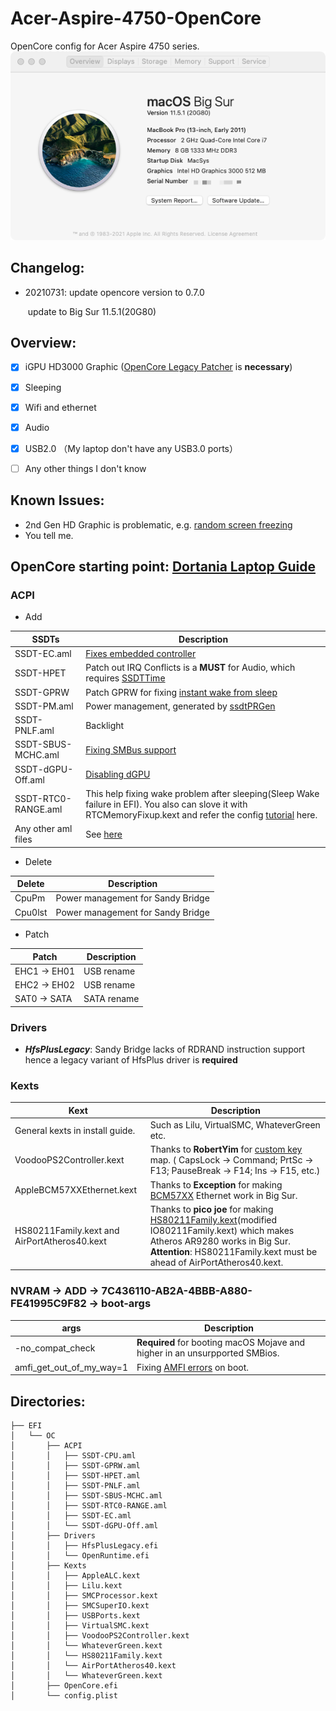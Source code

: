 # Acer-Aspire-4750-OpenCore
OpenCore config for Acer Aspire 4750 series.
![系统信息][screenshot]

## Changelog:
- 20210731: update opencore version to 0.7.0

  ​    				update to Big Sur 11.5.1(20G80)
## Overview:

- [x] iGPU HD3000 Graphic ([OpenCore Legacy Patcher][12] is **necessary**)

- [x] Sleeping

- [x] Wifi and ethernet

- [x] Audio

- [x] USB2.0 （My laptop don't have any USB3.0 ports）

- [ ] Any other things I don't know

  

## Known Issues:

- 2nd Gen HD Graphic is problematic, e.g. [random screen freezing][14]
- You tell me.

## OpenCore starting point: [Dortania Laptop Guide][7]

### ACPI

- Add

SSDTs | Description 
--- | --- 
SSDT-EC.aml | [Fixes embedded controller][11]
SSDT-HPET | Patch out IRQ Conflicts is a **MUST** for Audio, which requires [SSDTTime][2]
SSDT-GPRW | Patch GPRW for fixing [instant wake from sleep][5] 
SSDT-PM.aml | Power management, generated by [ssdtPRGen][6]
SSDT-PNLF.aml | Backlight
SSDT-SBUS-MCHC.aml | [Fixing SMBus support][4]
SSDT-dGPU-Off.aml | [Disabling dGPU][3]
SSDT-RTC0-RANGE.aml |This help fixing wake problem after sleeping(Sleep Wake failure in EFI). You also can slove it with RTCMemoryFixup.kext and refer the config [tutorial][9] here.
Any other aml files | See [here][15] 

- Delete

Delete | Description
--- | --- |
CpuPm | Power management for Sandy Bridge
Cpu0lst | Power management for Sandy Bridge

- Patch

Patch | Description
--- | --- |
EHC1 -> EH01 | USB rename
EHC2 -> EH02 | USB rename
SAT0 -> SATA | SATA rename

### Drivers
- ***HfsPlusLegacy***: Sandy Bridge lacks of RDRAND instruction support hence a legacy variant of HfsPlus driver is **required**

### Kexts

Kext | Description
--- | --- 
General kexts in install guide. | Such as Lilu, VirtualSMC, WhateverGreen etc. 
VoodooPS2Controller.kext | Thanks to **RobertYim** for [custom key][8] map. ( CapsLock -> Command; PrtSc -> F13; PauseBreak -> F14; Ins -> F15, etc.) 
AppleBCM57XXEthernet.kext | Thanks to **Exception** for making [BCM57XX][13] Ethernet work in Big Sur. 
HS80211Family.kext and AirPortAtheros40.kext | Thanks to **pico joe** for making [HS80211Family.kext][10](modified  IO80211Family.kext) which makes Atheros AR9280  works in Big Sur. **Attention**: HS80211Family.kext must be ahead of AirPortAtheros40.kext. 

### NVRAM -> ADD -> 7C436110-AB2A-4BBB-A880-FE41995C9F82 -> boot-args
args | Description
--- | --- 
-no_compat_check | **Required** for booting macOS Mojave and higher in an unsurpported SMBios. 
amfi_get_out_of_my_way=1 | Fixing [AMFI errors][1] on boot. 

## Directories:

```
├── EFI
│   └── OC
│       ├── ACPI
│       │   ├── SSDT-CPU.aml
│       │   ├── SSDT-GPRW.aml
│       │   ├── SSDT-HPET.aml
│       │   ├── SSDT-PNLF.aml
│       │   ├── SSDT-SBUS-MCHC.aml
│       │   ├── SSDT-RTC0-RANGE.aml
│       │   ├── SSDT-EC.aml
│       │   └── SSDT-dGPU-Off.aml
│       ├── Drivers
│       │   ├── HfsPlusLegacy.efi
│       │   └── OpenRuntime.efi
│       ├── Kexts
│       │   ├── AppleALC.kext
│       │   ├── Lilu.kext
│       │   ├── SMCProcessor.kext
│       │   ├── SMCSuperIO.kext
│       │   ├── USBPorts.kext
│       │   ├── VirtualSMC.kext
│       │   ├── VoodooPS2Controller.kext
│       │   └── WhateverGreen.kext
│       │   └── HS80211Family.kext
│       │   └── AirPortAtheros40.kext
│       │   └── WhateverGreen.kext
│       ├── OpenCore.efi
│       └── config.plist
```
[screenshot]: https://raw.githubusercontent.com/iChinxu/Acer-Aspire-4750-OpenCore/main/images/%E7%B3%BB%E7%BB%9F%E4%BF%A1%E6%81%AF.png
[1]: https://forums.macrumors.com/threads/macos-10-15-catalina-on-unsupported-macs.2183772/page-330?post=28198591#post-28198591
[2]: https://dortania.github.io/Getting-Started-With-ACPI/ssdt-methods/ssdt-easy.html
[3]: https://dortania.github.io/Getting-Started-With-ACPI/Laptops/laptop-disable.html#optimus-method
[4]: https://dortania.github.io/Getting-Started-With-ACPI/Universal/smbus.html
[5]: https://1revenger1.gitbook.io/laptop-guide/battery-power-management/correcting-sleep-problems#patch-method-1-gprw-2-n
[6]: https://dortania.github.io/OpenCore-Desktop-Guide/post-install/pm.html#sandy-and-ivy-bridge-power-management
[7]: https://dortania.github.io/OpenCore-Install-Guide/
[8]: https://github.com/RobertYim/Acer-Aspire-4750-Hackintosh-OpenCore/blob/master/EFI/OC/Kexts/VoodooPS2Controller.kext/Contents/PlugIns/VoodooPS2Keyboard.kext/Contents/Info.plist#L69-L85
[9]: https://bbs.pcbeta.com/viewthread-1868935-1-1.html#:~:text=%E4%B8%80%E5%80%8B%E9%96%8B%E6%94%BE%E6%BA%90,%E5%BA%94%E8%AF%A5%E5%A6%82%E4%BD%95%E8%AE%BE%E7%BD%AE%EF%BC%9F
[10]: https://www.insanelymac.com/forum/files/file/1008-io80211family-modif/?changelog=0
[11]: https://dortania.github.io/Getting-Started-With-ACPI/Universal/ec-methods/prebuilt.html
[12]: https://dortania.github.io/OpenCore-Legacy-Patcher/
[13]: https://www.applelife.ru/threads/patching-applebcm5701ethernet-kext.27866/page-8
[14]: https://www.tonymacx86.com/threads/intel-hd3000-artifracts-freezes.178302/
[15]: https://github.com/dortania/Getting-Started-With-ACPI/tree/master/extra-files/compiled

